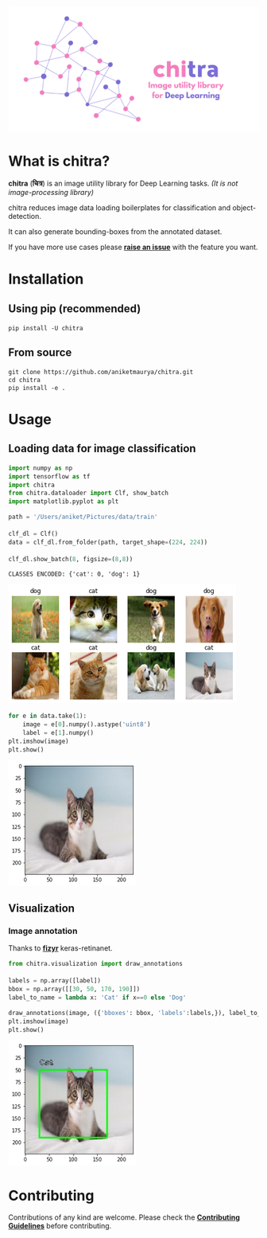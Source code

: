 <p align="center">
<img src="nbs/assets/chitra_banner.png" alt="chitra">
</p>

# What is chitra?

**chitra** (**चित्र**) is an image utility library for Deep Learning tasks. *(It is not image-processing library)*

chitra reduces image data loading boilerplates for classification and object-detection.

It can also generate bounding-boxes from the annotated dataset.

If you have more use cases please [**raise an issue**](https://github.com/aniketmaurya/chitra/issues/new/choose) with the feature you want.

# Installation

## Using pip (recommended)

`pip install -U chitra`

## From source

```
git clone https://github.com/aniketmaurya/chitra.git
cd chitra
pip install -e .
```

# Usage

## Loading data for image classification



```python
import numpy as np
import tensorflow as tf
import chitra
from chitra.dataloader import Clf, show_batch
import matplotlib.pyplot as plt
```

```python
path = '/Users/aniket/Pictures/data/train'

clf_dl = Clf()
data = clf_dl.from_folder(path, target_shape=(224, 224))

clf_dl.show_batch(8, figsize=(8,8))
```

    CLASSES ENCODED: {'cat': 0, 'dog': 1}



![png](docs/images/output_4_1.png)


```python
for e in data.take(1):
    image = e[0].numpy().astype('uint8')
    label = e[1].numpy()
plt.imshow(image)
plt.show()
```


![png](docs/images/output_5_0.png)


## Visualization

### Image annotation

Thanks to [**fizyr**](https://github.com/fizyr/keras-retinanet) keras-retinanet.

```python
from chitra.visualization import draw_annotations

labels = np.array([label])
bbox = np.array([[30, 50, 170, 190]])
label_to_name = lambda x: 'Cat' if x==0 else 'Dog'
```

```python
draw_annotations(image, ({'bboxes': bbox, 'labels':labels,}), label_to_name=label_to_name)
plt.imshow(image)
plt.show()
```


![png](docs/images/output_8_0.png)


# Contributing

Contributions of any kind are welcome. Please check the [**Contributing Guidelines**](https://github.com/aniketmaurya/chitra/blob/master/CONTRIBUTING.md) before contributing.
